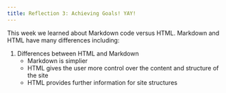 ```yaml
---
title: Reflection 3: Achieving Goals! YAY!
---
```

This week we learned about Markdown code versus HTML. Markdown and HTML have many differences including: 
1. Differences between HTML and Markdown
	* Markdown is simplier
	* HTML gives the user more control over the content and structure of the site 
	* HTML provides further information for site structures
